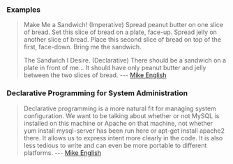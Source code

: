 ### Examples

> Make Me a Sandwich! (Imperative) Spread peanut butter on one slice of
> bread. Set this slice of bread on a plate, face-up. Spread jelly on
> another slice of bread. Place this second slice of bread on top of the
> first, face-down.  Bring me the sandwich.
> 
> The Sandwich I Desire. (Declarative) There should be a sandwich on a
> plate in front of me... It should have only peanut butter and jelly
> between the two slices of bread.
> --- [Mike English](http://spin.atomicobject.com/2012/09/13/from-imperative-to-declarative-system-configuration-with-puppet/)


### Declarative Programming for System Administration
> Declarative programming is a more natural fit for managing system
> configuration. We want to be talking about whether or not MySQL is
> installed on this machine or Apache on that machine, not whether yum
> install mysql-server has been run here or apt-get install apache2
> there. It allows us to express intent more clearly in the code. It is
> also less tedious to write and can even be more portable to different
> platforms.
> --- [Mike English](http://spin.atomicobject.com/2012/09/13/from-imperative-to-declarative-system-configuration-with-puppet/)
